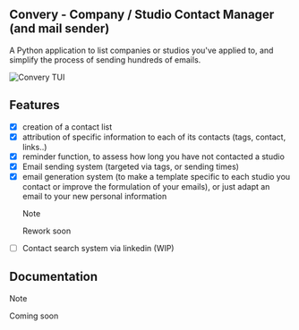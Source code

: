 ## Convery - Company / Studio Contact Manager (and mail sender)

A Python application to list companies or studios you've applied to, 
and simplify the process of sending hundreds of emails.

![Convery TUI]("https://github.com/DelaporteRobin/CONVERY/blob/master/images/img_ConveryApp.svg?raw=true")


## Features
- [x] creation of a contact list
- [x] attribution of specific information to each of its contacts (tags, contact, links..)
- [x] reminder function, to assess how long you have not contacted a studio
- [x] Email sending system (targeted via tags, or sending times) 
- [x] email generation system (to make a template specific to each studio you contact or improve the formulation of your emails), or just adapt an email to your new personal information
	> [!NOTE]
	> Rework soon
- [ ] Contact search system via linkedin (WIP)

## Documentation
> [!NOTE]
> Coming soon